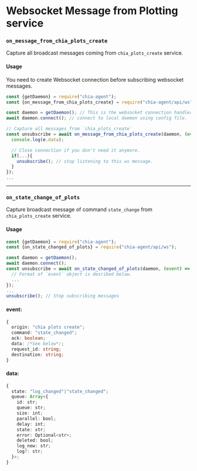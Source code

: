 # Websocket Message from Plotting service

### `on_message_from_chia_plots_create`
Capture all broadcast messages coming from `chia_plots_create` service.

#### Usage
You need to create Websocket connection before subscribing websocket messages.  
```js
const {getDaemon} = require("chia-agent");
const {on_message_from_chia_plots_create} = require("chia-agent/api/ws");

const daemon = getDaemon(); // This is the websocket connection handler
await daemon.connect(); // connect to local daemon using config file.

// Capture all messages from `chia_plots_create`
const unsubscribe = await on_message_from_chia_plots_create(daemon, (event) => {
  console.log(e.data);

  // Close connection if you don't need it anymore.
  if(...){
    unsubscribe(); // stop listening to this ws message.
  }
});
...
```

---

### `on_state_change_of_plots`
Capture broadcast message of command `state_change` from `chia_plots_create` service.

#### Usage
```typescript
const {getDaemon} = require("chia-agent");
const {on_state_changed_of_plots} = require("chia-agent/api/ws");

const daemon = getDaemon();
await daemon.connect();
const unsubscribe = await on_state_changed_of_plots(daemon, (event) => {
  // Format of `event` object is desribed below.
  ...
});
...
unsubscribe(); // Stop subscribing messages
```
#### event:
```typescript
{
  origin: "chia plots create";
  command: "state_changed";
  ack: boolean;
  data: /*See below*/;
  request_id: string;
  destination: string;
}
```
#### data:
```typescript
{
  state: "log_changed"|"state_changed";
  queue: Array<{
    id: str;
    queue: str;
    size: int;
    parallel: bool;
    delay: int;
    state: str;
    error: Optional<str>;
    deleted: bool;
    log_new: str;
    log?: str;
  }>;
}
```

